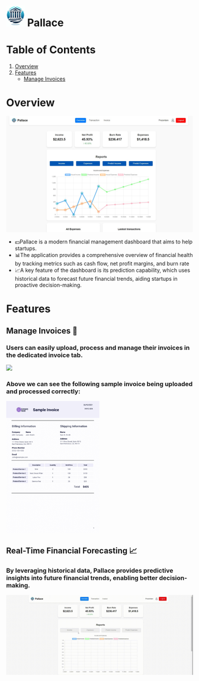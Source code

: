 # <img src="https://github.com/bogdanhatisi/Pallace/blob/main/pallace-frontend/public/logo.png" width=50px/> Pallace
# Table of Contents

1. [Overview](#overview)
2. [Features](#features)
   - [Manage Invoices](#manage-invoices)

# Overview
<img src="https://github.com/bogdanhatisi/Pallace/blob/main/1.jpeg"/>
<ul>
<li>💵Pallace is a modern financial management dashboard that aims to help startups.</li>
<li>📊The application provides a comprehensive overview of financial health by tracking metrics such as cash flow, net profit margins, and burn rate</li>
<li>📈A key feature of the dashboard is its prediction capability, which uses historical data to forecast future financial trends, aiding startups in proactive decision-making.</li>
</ul>

# Features

## Manage Invoices 🧾  <a name="manage-invoices"></a>
<h3>Users can easily upload, process and manage their invoices in the dedicated invoice tab.</h3>

<img src="https://github.com/bogdanhatisi/Pallace/blob/main/invoice.gif"/>

<h3><b>Above we can see the following sample invoice being uploaded and processed correctly:</b></h3>
<img src="https://github.com/bogdanhatisi/Pallace/blob/main/sample_invoice_1.png" width=50%/> 

## Real-Time Financial Forecasting 📈 
<h3>By leveraging historical data, Pallace provides predictive insights into future financial trends, enabling better decision-making.</h3>
<img src="https://github.com/bogdanhatisi/Pallace/blob/main/predict.gif">
